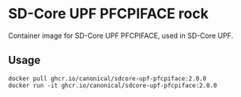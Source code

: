  # SD-Core UPF PFCPIFACE rock

Container image for SD-Core UPF PFCPIFACE, used in SD-Core UPF.

## Usage

```console
docker pull ghcr.io/canonical/sdcore-upf-pfcpiface:2.0.0
docker run -it ghcr.io/canonical/sdcore-upf-pfcpiface:2.0.0
```
